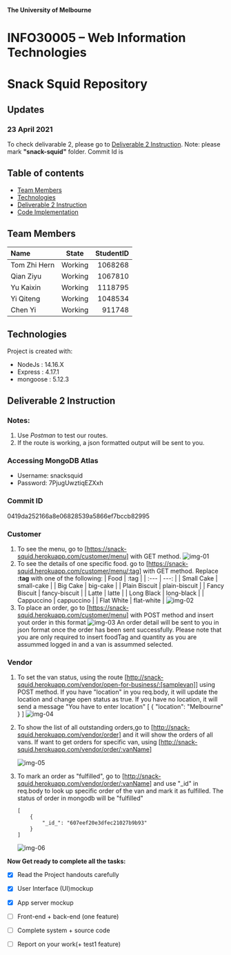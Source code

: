 **The University of Melbourne**
# INFO30005 – Web Information Technologies

# Snack Squid Repository

## Updates
### 23 April 2021
To check delivarable 2, please go to [Deliverable 2 Instruction](#deliverable-2-instruction). Note: please mark **"snack-squid"** folder. Commit Id is


## Table of contents
* [Team Members](#team-members)
* [Technologies](#technologies)
* [Deliverable 2 Instruction](#deliverable-2-instruction)
* [Code Implementation](#code-implementation)

## Team Members

| Name         |   State  |  StudentID  |
| :---         |   -----  |       ---:  |
| Tom Zhi Hern | Working  |   1068268   |
| Qian Ziyu    | Working  |   1067810   |
| Yu Kaixin    | Working  |   1118795   |
| Yi Qiteng    | Working  |   1048534   |
| Chen Yi      | Working  |   911748    |


## Technologies
Project is created with:
* NodeJs : 14.16.X
* Express : 4.17.1
* mongoose : 5.12.3

## Deliverable 2 Instruction
### Notes: 
1. Use *Postman* to test our routes.
2. If the route is working, a json formatted output will be sent to you.

### Accessing MongoDB Atlas
- Username: snacksquid
- Password: 7PjugUwztiqEZXxh

### Commit ID
0419da252166a8e06828539a5866ef7bccb82995

### Customer
1. To see the menu, go to [https://snack-squid.herokuapp.com/customer/menu] with GET method.
   ![img-01](img/img-01.png)
1. To see the details of one specific food. go to [https://snack-squid.herokuapp.com/customer/menu/:tag] with GET method. Replace **:tag** with one of the following:
    |      Food     |      :tag     |
    | :---          |          ---: |
    | Small Cake    | small-cake    |
    | Big Cake      | big-cake      |
    | Plain Biscuit | plain-biscuit |
    | Fancy Biscuit | fancy-biscuit |
    | Latte         | latte         |
    | Long Black    | long-black    |
    | Cappuccino    | cappuccino    |
    | Flat White    | flat-white    |
    ![img-02](img/img-02.png)
1. To place an order, go to [https://snack-squid.herokuapp.com/customer/menu] with POST method and insert yout order in this format
    ![img-03](img/img-03.png)
    An order detail will be sent to you in json format once the order has been sent successfully. Please note that you are only required to insert foodTag and quantity as you are assummed logged in and a van is assummed selected.

### Vendor
1. To set the van status, using the route [http://snack-squid.herokuapp.com/vendor/open-for-business/:[samplevan]] using POST method. If you have "location" in you req.body, it will update the location and change open status as true. If you have no location, it will send a message "You have to enter location"
[
    {
        "location": "Melbourne"
    }
]
    ![img-04](img/img-04.png)
2. To show the list of all outstanding orders,go to [http://snack-squid.herokuapp.com/vendor/order] and it will show the orders of all vans. If want to get orders for specific van, using [http://snack-squid.herokuapp.com/vendor/order/:vanName]

    ![img-05](img/img-05.png)
3. To mark an order as "fulfilled", go to [http://snack-squid.herokuapp.com/vendor/order/:vanName] and use "_id" in req.body to look up specific order of the van and mark it as fulfilled. The status of order in mongodb will be "fulfilled"
    ``` 
    [
        {
            "_id_": "607eef20e3dfec21027b9b93"
        }
    ]
    ``` 
    ![img-06](img/img-06.png)

**Now Get ready to complete all the tasks:**

- [x] Read the Project handouts carefully
- [x] User Interface (UI)mockup
- [x] App server mockup
- [ ] Front-end + back-end (one feature)
- [ ] Complete system + source code
- [ ] Report on your work(+ test1 feature)

